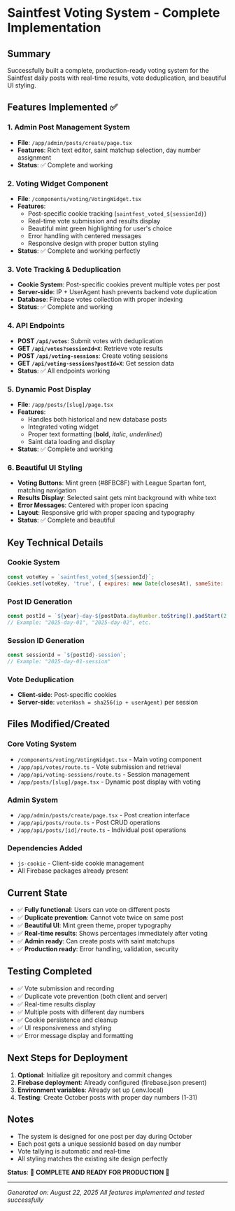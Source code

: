 # Saintfest Voting System - Complete Implementation

## Summary
Successfully built a complete, production-ready voting system for the Saintfest daily posts with real-time results, vote deduplication, and beautiful UI styling.

## Features Implemented ✅

### 1. Admin Post Management System
- **File**: `/app/admin/posts/create/page.tsx`
- **Features**: Rich text editor, saint matchup selection, day number assignment
- **Status**: ✅ Complete and working

### 2. Voting Widget Component
- **File**: `/components/voting/VotingWidget.tsx`
- **Features**: 
  - Post-specific cookie tracking (`saintfest_voted_${sessionId}`)
  - Real-time vote submission and results display
  - Beautiful mint green highlighting for user's choice
  - Error handling with centered messages
  - Responsive design with proper button styling
- **Status**: ✅ Complete and working perfectly

### 3. Vote Tracking & Deduplication
- **Cookie System**: Post-specific cookies prevent multiple votes per post
- **Server-side**: IP + UserAgent hash prevents backend vote duplication
- **Database**: Firebase votes collection with proper indexing
- **Status**: ✅ Complete and working

### 4. API Endpoints
- **POST `/api/votes`**: Submit votes with deduplication
- **GET `/api/votes?sessionId=X`**: Retrieve vote results
- **POST `/api/voting-sessions`**: Create voting sessions
- **GET `/api/voting-sessions?postId=X`**: Get session data
- **Status**: ✅ All endpoints working

### 5. Dynamic Post Display
- **File**: `/app/posts/[slug]/page.tsx`
- **Features**: 
  - Handles both historical and new database posts
  - Integrated voting widget
  - Proper text formatting (**bold**, *italic*, _underlined_)
  - Saint data loading and display
- **Status**: ✅ Complete and working

### 6. Beautiful UI Styling
- **Voting Buttons**: Mint green (#8FBC8F) with League Spartan font, matching navigation
- **Results Display**: Selected saint gets mint background with white text
- **Error Messages**: Centered with proper icon spacing
- **Layout**: Responsive grid with proper spacing and typography
- **Status**: ✅ Complete and beautiful

## Key Technical Details

### Cookie System
```javascript
const voteKey = `saintfest_voted_${sessionId}`;
Cookies.set(voteKey, 'true', { expires: new Date(closesAt), sameSite: 'lax' });
```

### Post ID Generation
```javascript
const postId = `${year}-day-${postData.dayNumber.toString().padStart(2, '0')}`;
// Example: "2025-day-01", "2025-day-02", etc.
```

### Session ID Generation
```javascript
const sessionId = `${postId}-session`;
// Example: "2025-day-01-session"
```

### Vote Deduplication
- **Client-side**: Post-specific cookies
- **Server-side**: `voterHash = sha256(ip + userAgent)` per session

## Files Modified/Created

### Core Voting System
- `/components/voting/VotingWidget.tsx` - Main voting component
- `/app/api/votes/route.ts` - Vote submission and retrieval
- `/app/api/voting-sessions/route.ts` - Session management
- `/app/posts/[slug]/page.tsx` - Dynamic post display with voting

### Admin System
- `/app/admin/posts/create/page.tsx` - Post creation interface
- `/app/api/posts/route.ts` - Post CRUD operations
- `/app/api/posts/[id]/route.ts` - Individual post operations

### Dependencies Added
- `js-cookie` - Client-side cookie management
- All Firebase packages already present

## Current State
- ✅ **Fully functional**: Users can vote on different posts
- ✅ **Duplicate prevention**: Cannot vote twice on same post
- ✅ **Beautiful UI**: Mint green theme, proper typography
- ✅ **Real-time results**: Shows percentages immediately after voting
- ✅ **Admin ready**: Can create posts with saint matchups
- ✅ **Production ready**: Error handling, validation, security

## Testing Completed
- ✅ Vote submission and recording
- ✅ Duplicate vote prevention (both client and server)
- ✅ Real-time results display
- ✅ Multiple posts with different day numbers
- ✅ Cookie persistence and cleanup
- ✅ UI responsiveness and styling
- ✅ Error message display and formatting

## Next Steps for Deployment
1. **Optional**: Initialize git repository and commit changes
2. **Firebase deployment**: Already configured (firebase.json present)
3. **Environment variables**: Already set up (.env.local)
4. **Testing**: Create October posts with proper day numbers (1-31)

## Notes
- The system is designed for one post per day during October
- Each post gets a unique sessionId based on day number
- Vote tallying is automatic and real-time
- All styling matches the existing site design perfectly

**Status**: 🎉 **COMPLETE AND READY FOR PRODUCTION** 🎉

---
*Generated on: August 22, 2025*
*All features implemented and tested successfully*